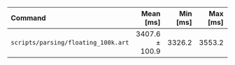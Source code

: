 | Command | Mean [ms] | Min [ms] | Max [ms] | Relative |
|:---|---:|---:|---:|---:|
| `scripts/parsing/floating_100k.art` | 3407.6 ± 100.9 | 3326.2 | 3553.2 | 1.00 |
